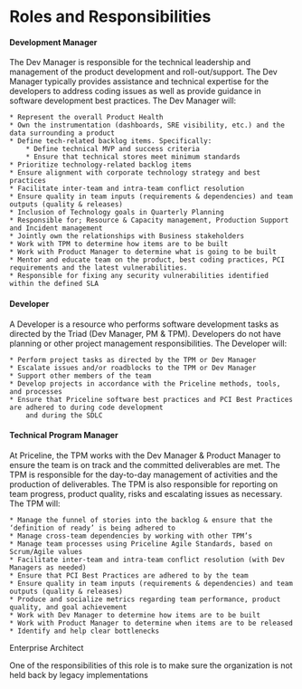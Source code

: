 # Roles and Responsibilities

#### Development Manager

The Dev Manager is responsible for the technical leadership and management of the product development and roll-out/support. The Dev Manager typically provides assistance and technical expertise for the developers to address coding issues as well as provide guidance in software development best practices. The Dev Manager will:

```
* Represent the overall Product Health
* Own the instrumentation (dashboards, SRE visibility, etc.) and the data surrounding a product
* Define tech-related backlog items. Specifically:
    * Define technical MVP and success criteria
    * Ensure that technical stores meet minimum standards
* Prioritize technology-related backlog items
* Ensure alignment with corporate technology strategy and best practices
* Facilitate inter-team and intra-team conflict resolution
* Ensure quality in team inputs (requirements & dependencies) and team outputs (quality & releases)
* Inclusion of Technology goals in Quarterly Planning
* Responsible for; Resource & Capacity management, Production Support and Incident management
* Jointly own the relationships with Business stakeholders
* Work with TPM to determine how items are to be built
* Work with Product Manager to determine what is going to be built
* Mentor and educate team on the product, best coding practices, PCI requirements and the latest vulnerabilities. 
* Responsible for fixing any security vulnerabilities identified within the defined SLA
```

#### Developer

A Developer is a resource who performs software development tasks as directed by the Triad \(Dev Manager, PM & TPM\). Developers do not have planning or other project management responsibilities. The Developer will:

```
* Perform project tasks as directed by the TPM or Dev Manager
* Escalate issues and/or roadblocks to the TPM or Dev Manager
* Support other members of the team
* Develop projects in accordance with the Priceline methods, tools, and processes
* Ensure that Priceline software best practices and PCI Best Practices are adhered to during code development
    and during the SDLC
```

#### Technical Program Manager

At Priceline, the TPM works with the Dev Manager & Product Manager to ensure the team is on track and the committed deliverables are met.  The TPM is responsible for the day-to-day management of activities and the production of deliverables. The TPM is also responsible for reporting on team progress, product quality, risks and escalating issues as necessary.  The TPM will:

```
* Manage the funnel of stories into the backlog & ensure that the ‘definition of ready’ is being adhered to
* Manage cross-team dependencies by working with other TPM’s
* Manage team processes using Priceline Agile Standards, based on Scrum/Agile values
* Facilitate inter-team and intra-team conflict resolution (with Dev Managers as needed)
* Ensure that PCI Best Practices are adhered to by the team
* Ensure quality in team inputs (requirements & dependencies) and team outputs (quality & releases)
* Produce and socialize metrics regarding team performance, product quality, and goal achievement
* Work with Dev Manager to determine how items are to be built
* Work with Product Manager to determine when items are to be released
* Identify and help clear bottlenecks
```

Enterprise Architect

One of the responsibilities of this role is to make sure the organization is not held back by legacy implementations


